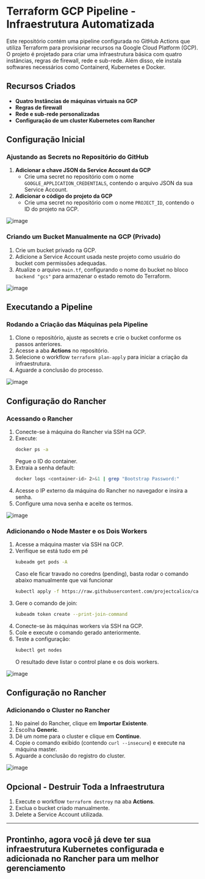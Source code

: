 # Terraform GCP Pipeline - Infraestrutura Automatizada

Este repositório contém uma pipeline configurada no GitHub Actions que utiliza Terraform para provisionar recursos na Google Cloud Platform (GCP). O projeto é projetado para criar uma infraestrutura básica com quatro instâncias, regras de firewall, rede e sub-rede. Além disso, ele instala softwares necessários como Containerd, Kubernetes e Docker. 

## Recursos Criados

- **Quatro Instâncias de máquinas virtuais na GCP**
- **Regras de firewall**
- **Rede e sub-rede personalizadas**
- **Configuração de um cluster Kubernetes com Rancher**

## Configuração Inicial

### Ajustando as Secrets no Repositório do GitHub
1. **Adicionar a chave JSON da Service Account da GCP**
   - Crie uma secret no repositório com o nome `GOOGLE_APPLICATION_CREDENTIALS`, contendo o arquivo JSON da sua Service Account.
2. **Adicionar o código do projeto da GCP**
   - Crie uma secret no repositório com o nome `PROJECT_ID`, contendo o ID do projeto na GCP.

![image](https://github.com/user-attachments/assets/c48bb2dd-6ed6-4921-975f-3c9489896305)

### Criando um Bucket Manualmente na GCP (Privado)
1. Crie um bucket privado na GCP.
2. Adicione a Service Account usada neste projeto como usuário do bucket com permissões adequadas.
3. Atualize o arquivo `main.tf`, configurando o nome do bucket no bloco `backend "gcs"` para armazenar o estado remoto do Terraform.

![image](https://github.com/user-attachments/assets/6984d1e4-4fd7-4ac3-a6ec-1dc77e1ee9b7)

## Executando a Pipeline

### Rodando a Criação das Máquinas pela Pipeline
1. Clone o repositório, ajuste as secrets e crie o bucket conforme os passos anteriores.
2. Acesse a aba **Actions** no repositório.
3. Selecione o workflow `terraform plan-apply` para iniciar a criação da infraestrutura.
4. Aguarde a conclusão do processo.

![image](https://github.com/user-attachments/assets/34fb150a-bdaa-4092-8142-300253cbe32d)

## Configuração do Rancher

### Acessando o Rancher
1. Conecte-se à máquina do Rancher via SSH na GCP.
2. Execute:
   ```bash
   docker ps -a
   ```
   Pegue o ID do container.
3. Extraia a senha default:
   ```bash
   docker logs <container-id> 2>&1 | grep "Bootstrap Password:"
   ```
4. Acesse o IP externo da máquina do Rancher no navegador e insira a senha.
5. Configure uma nova senha e aceite os termos.

![image](https://github.com/user-attachments/assets/a78e6698-8cd9-45de-a4ec-453d8a7402f7)

### Adicionando o Node Master e os Dois Workers
1. Acesse a máquina master via SSH na GCP.
2. Verifique se está tudo em pé
   ```bash
   kubeadm get pods -A
   ```
   Caso ele ficar travado no coredns (pending), basta rodar o comando abaixo manualmente que vai funcionar
   ```bash
   kubectl apply -f https://raw.githubusercontent.com/projectcalico/calico/v3.26.1/manifests/calico.yaml
   ```
3. Gere o comando de join:
   ```bash
   kubeadm token create --print-join-command
   ```
4. Conecte-se às máquinas workers via SSH na GCP.
5. Cole e execute o comando gerado anteriormente.
6. Teste a configuração:
   ```bash
   kubectl get nodes
   ```
   O resultado deve listar o control plane e os dois workers.

![image](https://github.com/user-attachments/assets/f1c07f91-58e0-4c6a-92cf-cd2ef306f0e1)

## Configuração no Rancher

### Adicionando o Cluster no Rancher
1. No painel do Rancher, clique em **Importar Existente**.
2. Escolha **Generic**.
3. Dê um nome para o cluster e clique em **Continue**.
4. Copie o comando exibido (contendo `curl --insecure`) e execute na máquina master.
5. Aguarde a conclusão do registro do cluster.

![image](https://github.com/user-attachments/assets/29e7be2f-4e61-4470-8aa0-a77ff94798a7)

## Opcional - Destruir Toda a Infraestrutura

1. Execute o workflow `terraform destroy` na aba **Actions**.
2. Exclua o bucket criado manualmente.
3. Delete a Service Account utilizada.

---

## Prontinho, agora você já deve ter sua infraestrutura Kubernetes configurada e adicionada no Rancher para um melhor gerenciamento

